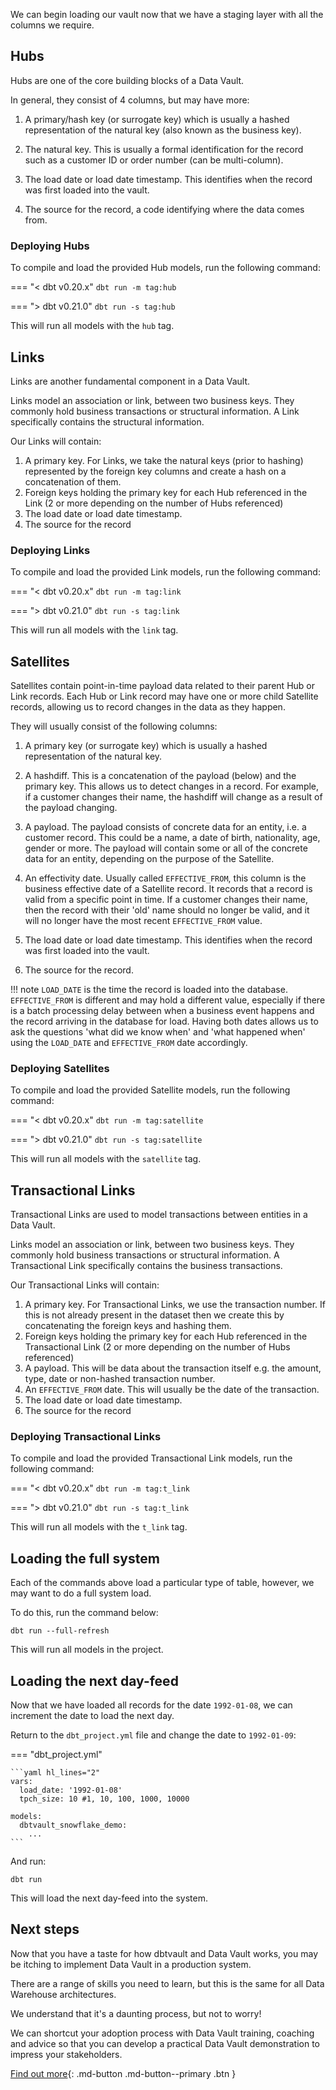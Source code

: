 We can begin loading our vault now that we have a staging layer with all the columns we require.

## Hubs

Hubs are one of the core building blocks of a Data Vault. 

In general, they consist of 4 columns, but may have more: 

1. A primary/hash key (or surrogate key) which is usually a hashed representation of the natural key (also known as the business key).

2. The natural key. This is usually a formal identification for the record such as a customer ID or 
order number (can be multi-column).

3. The load date or load date timestamp. This identifies when the record was first loaded into the vault.

4. The source for the record, a code identifying where the data comes from.

### Deploying Hubs

To compile and load the provided Hub models, run the following command:

=== "< dbt v0.20.x"
    `dbt run -m tag:hub`

=== "> dbt v0.21.0"
    `dbt run -s tag:hub`

This will run all models with the `hub` tag.

## Links

Links are another fundamental component in a Data Vault. 

Links model an association or link, between two business keys. They commonly hold business transactions or structural 
information. A Link specifically contains the structural information.

Our Links will contain:

1. A primary key. For Links, we take the natural keys (prior to hashing) represented by the foreign key columns
and create a hash on a concatenation of them. 
2. Foreign keys holding the primary key for each Hub referenced in the Link (2 or more depending on the number of Hubs 
referenced) 
3. The load date or load date timestamp.
4. The source for the record

### Deploying Links

To compile and load the provided Link models, run the following command:

=== "< dbt v0.20.x" 
    `dbt run -m tag:link`

=== "> dbt v0.21.0"
    `dbt run -s tag:link`

This will run all models with the `link` tag.

## Satellites

Satellites contain point-in-time payload data related to their parent Hub or Link records. 
Each Hub or Link record may have one or more child Satellite records, allowing us to record changes in 
the data as they happen. 

They will usually consist of the following columns:

1. A primary key (or surrogate key) which is usually a hashed representation of the natural key.

2. A hashdiff. This is a concatenation of the payload (below) and the primary key. This
allows us to detect changes in a record. For example, if a customer changes their name, 
the hashdiff will change as a result of the payload changing. 

3. A payload. The payload consists of concrete data for an entity, i.e. a customer record. This could be
a name, a date of birth, nationality, age, gender or more. The payload will contain some or all of the
concrete data for an entity, depending on the purpose of the Satellite. 

4. An effectivity date. Usually called `EFFECTIVE_FROM`, this column is the business effective date of a 
Satellite record. It records that a record is valid from a specific point in time.
If a customer changes their name, then the record with their 'old' name should no longer be valid, and it will no longer 
have the most recent `EFFECTIVE_FROM` value. 

5. The load date or load date timestamp. This identifies when the record was first loaded into the vault.

6. The source for the record.

!!! note
    `LOAD_DATE` is the time the record is loaded into the database. `EFFECTIVE_FROM` is different and may hold a 
    different value, especially if there is a batch processing delay between when a business event happens and the 
    record arriving in the database for load. Having both dates allows us to ask the questions 'what did we know when' 
    and 'what happened when' using the `LOAD_DATE` and `EFFECTIVE_FROM` date accordingly.

### Deploying Satellites

To compile and load the provided Satellite models, run the following command:

=== "< dbt v0.20.x" 
    `dbt run -m tag:satellite`

=== "> dbt v0.21.0"
    `dbt run -s tag:satellite`

This will run all models with the `satellite` tag.

## Transactional Links

Transactional Links are used to model transactions between entities in a Data Vault. 

Links model an association or link, between two business keys. They commonly hold business transactions or structural 
information. A Transactional Link specifically contains the business transactions.

Our Transactional Links will contain:

1. A primary key. For Transactional Links, we use the transaction number. If this is not already present in the dataset
then we create this by concatenating the foreign keys and hashing them. 
2. Foreign keys holding the primary key for each Hub referenced in the Transactional Link (2 or more depending on the number of Hubs 
referenced) 
3. A payload. This will be data about the transaction itself e.g. the amount, type, date or non-hashed transaction number.
4. An `EFFECTIVE_FROM` date. This will usually be the date of the transaction.
5. The load date or load date timestamp.
6. The source for the record

### Deploying Transactional Links

To compile and load the provided Transactional Link models, run the following command:

=== "< dbt v0.20.x" 
    `dbt run -m tag:t_link`

=== "> dbt v0.21.0"
    `dbt run -s tag:t_link`

This will run all models with the `t_link` tag.

## Loading the full system

Each of the commands above load a particular type of table, however, we may want to do a full system load.

To do this, run the command below:

`dbt run --full-refresh` 

This will run all models in the project.

## Loading the next day-feed

Now that we have loaded all records for the date `1992-01-08`, we can increment the date to load the next day.

Return to the `dbt_project.yml` file and change the date to `1992-01-09`:

=== "dbt_project.yml"

    ```yaml hl_lines="2"
    vars:
      load_date: '1992-01-08'
      tpch_size: 10 #1, 10, 100, 1000, 10000
    
    models:
      dbtvault_snowflake_demo:
        ...
    ```

And run:

`dbt run` 

This will load the next day-feed into the system.

## Next steps

Now that you have a taste for how dbtvault and Data Vault works, you may be itching to implement Data Vault in
a production system.

There are a range of skills you need to learn, but this is the same for all Data Warehouse architectures.

We understand that it's a daunting process, but not to worry! 

We can shortcut your adoption process with Data Vault training, coaching and advice so that you can develop a 
practical Data Vault demonstration to impress your stakeholders. 

[Find out more](https://www.data-vault.co.uk/dbtvault/){: .md-button .md-button--primary .btn }